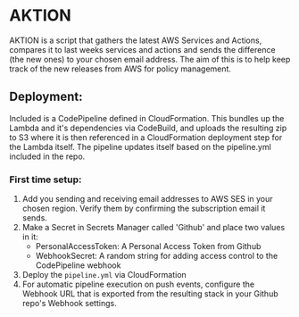 # AKTION

AKTION is a script that gathers the latest AWS Services and Actions, compares it to last weeks services and actions and sends the difference (the new ones) to your chosen email address. The aim of this is to help keep track of the new releases from AWS for policy management.

## Deployment:

Included is a CodePipeline defined in CloudFormation. This bundles up the Lambda and it's dependencies via CodeBuild, and uploads the resulting zip to S3 where it is then referenced in a CloudFormation deployment step for the Lambda itself. The pipeline updates itself based on the pipeline.yml included in the repo.

### First time setup:

1. Add you sending and receiving email addresses to AWS SES in your chosen region. Verify them by confirming the subscription email it sends.
2. Make a Secret in Secrets Manager called 'Github' and place two values in it:
    - PersonalAccessToken: A Personal Access Token from Github
    - WebhookSecret: A random string for adding access control to the CodePipeline webhook
3. Deploy the `pipeline.yml` via CloudFormation
4. For automatic pipeline execution on push events, configure the Webhook URL that is exported from the resulting stack in your Github repo's Webhook settings.
